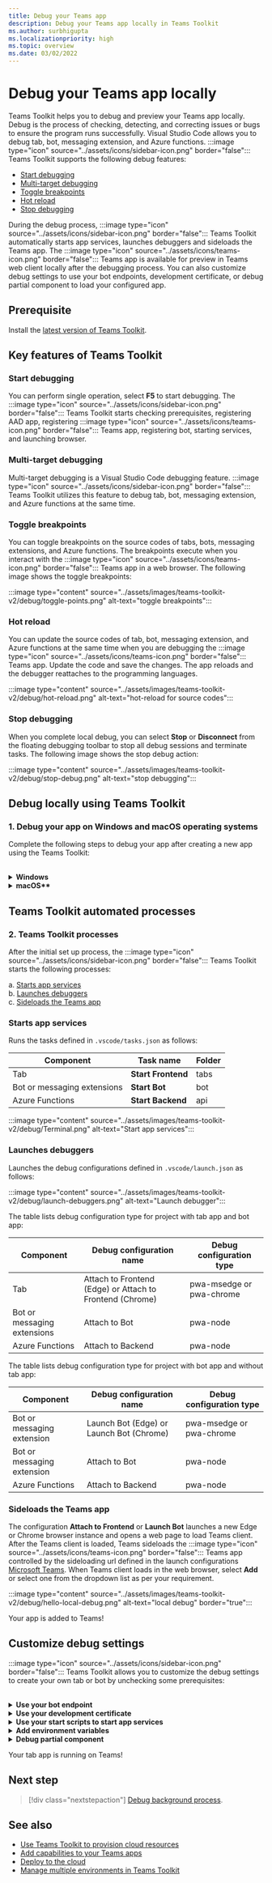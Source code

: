 ```yaml
---
title: Debug your Teams app 
description: Debug your Teams app locally in Teams Toolkit
ms.author: surbhigupta
ms.localizationpriority: high
ms.topic: overview
ms.date: 03/02/2022
---
```


# Debug your Teams app locally

Teams Toolkit helps you to debug and preview your Teams app locally. Debug is the process of checking, detecting, and correcting issues or bugs to ensure the program runs successfully. Visual Studio Code allows you to debug tab, bot, messaging extension, and Azure functions. :::image type="icon" source="../assets/icons/sidebar-icon.png" border="false"::: Teams Toolkit supports the following debug features:

* [Start debugging](#start-debugging)
* [Multi-target debugging](#multi-target-debugging)
* [Toggle breakpoints](#toggle-breakpoints)
* [Hot reload](#hot-reload)
* [Stop debugging](#stop-debugging)  


During the debug process, :::image type="icon" source="../assets/icons/sidebar-icon.png" border="false"::: Teams Toolkit automatically starts app services, launches debuggers and sideloads the Teams app. The :::image type="icon" source="../assets/icons/teams-icon.png" border="false"::: Teams app is available for preview in Teams web client locally after the debugging process. You can also customize debug settings to use your bot endpoints, development certificate, or debug partial component to load your configured app.

## Prerequisite

Install the [latest version of Teams Toolkit](https://marketplace.visualstudio.com/items?itemName=TeamsDevApp.ms-teams-vscode-extension).

## Key features of Teams Toolkit

### Start debugging

You can perform single operation, select **F5** to start debugging. The :::image type="icon" source="../assets/icons/sidebar-icon.png" border="false"::: Teams Toolkit starts checking prerequisites, registering AAD app, registering :::image type="icon" source="../assets/icons/teams-icon.png" border="false"::: Teams app, registering bot, starting services, and launching browser.

### Multi-target debugging

Multi-target debugging is a Visual Studio Code debugging feature. :::image type="icon" source="../assets/icons/sidebar-icon.png" border="false"::: Teams Toolkit utilizes this feature to debug tab, bot, messaging extension, and Azure functions at the same time.

### Toggle breakpoints

You can toggle breakpoints on the source codes of tabs, bots, messaging extensions, and Azure functions. The breakpoints execute when you interact with the :::image type="icon" source="../assets/icons/teams-icon.png" border="false"::: Teams app in a web browser. The following image shows the toggle breakpoints:

   :::image type="content" source="../assets/images/teams-toolkit-v2/debug/toggle-points.png" alt-text="toggle breakpoints":::

### Hot reload

You can update the source codes of tab, bot, messaging extension, and Azure functions at the same time when you are debugging the :::image type="icon" source="../assets/icons/teams-icon.png" border="false"::: Teams app. Update the code and save the changes. The app reloads and the debugger reattaches to the programming languages.

   :::image type="content" source="../assets/images/teams-toolkit-v2/debug/hot-reload.png" alt-text="hot-reload for source codes":::

### Stop debugging

When you complete local debug, you can select **Stop** or **Disconnect** from the floating debugging toolbar to stop all debug sessions and terminate tasks. The following image shows the stop debug action:

   :::image type="content" source="../assets/images/teams-toolkit-v2/debug/stop-debug.png" alt-text="stop debugging":::

## Debug locally using Teams Toolkit

### 1. Debug your app on Windows and macOS operating systems

Complete the following steps to debug your app after creating a new app using the Teams Toolkit:

<br>

<details>
<summary><b>Windows</b></summary>

1. Select **Debug (Edge)** or **Debug (Chrome)** from the **Run and Debug** in the activity bar.

   :::image type="content" source="../assets/images/teams-toolkit-v2/debug/debug-run.png" alt-text="Run debug" border="false":::

1. Select **Start Debugging (F5)** or  **Run** :::image type="content" source="../assets/images/teams-toolkit-v2/debug/run.png" alt-text="Run debug" border="false"::: to run your Teams :::image type="content" source="../assets/images/teams-toolkit-v2/debug/teams-icon.png" alt-text="Teams icon" border="false":::  app in debug mode.

   :::image type="content" source="../assets/images/teams-toolkit-v2/debug/start-debugging.png" alt-text="Start debugging" border="false":::

3. Select **Sign in** to :::image type="icon" source="../assets/icons/microsoft-icon.png" border="false"::: Microsoft 365 account.

   :::image type="content" source="../assets/images/teams-toolkit-v2/debug/microsoft365-signin.png" alt-text="Sign in" border="true":::


   > [!TIP]
   > You can select **Read more** to learn about :::image type="icon" source="../assets/icons/microsoft-icon.png" border="false"::: Microsoft 365 Developer Program. Your default web browser opens to let you sign in to your :::image type="icon" source="../assets/icons/microsoft-icon.png" border="false"::: Microsoft 365 account using your credentials.

4. Select **Install** for installing the development certificate for localhost.

    :::image type="content" source="../assets/images/teams-toolkit-v2/debug/install-certificate.png" alt-text="certificate" border="true":::

   > [!TIP]
   > You can select **Learn More** to know about the development certificate.

5. Select **Yes** if the following dialog appears:

    :::image type="content" source="../assets/images/teams-toolkit-v2/debug/development-certificate.png" alt-text="certification authority" border="true":::

:::image type="icon" source="../assets/icons/sidebar-icon.png" border="false"::: Toolkit launches a new Edge or Chrome browser instance depending on your selection and opens a web page to load Teams client. 

</details>


<details>
<summary><b>macOS**</b></summary>

1. Select **Debug (Edge)** or **Debug (Chrome)** from the **Run and Debug** in the activity bar.

   :::image type="content" source="../assets/images/teams-toolkit-v2/debug/debug-run.png" alt-text="Debug" border="false":::

1. Select **Start Debugging (F5)** or  **Run** :::image type="content" source="../assets/images/teams-toolkit-v2/debug/run.png" alt-text="Run debug" border="false"::: to run your Teams :::image type="content" source="../assets/images/teams-toolkit-v2/debug/teams-icon.png" alt-text="Teams icon" border="false":::  app in debug mode.

   :::image type="content" source="../assets/images/teams-toolkit-v2/debug/start-debugging.png" alt-text="Start" border="false":::

3. Select **Sign in** to :::image type="icon" source="../assets/icons/microsoft-icon.png" border="false"::: Microsoft 365 account.

   :::image type="content" source="../assets/images/teams-toolkit-v2/debug/microsoft365-signin.png" alt-text="Sign into M365 account" border="true":::

   > [!TIP]
   > You can select **Read more** to learn about :::image type="icon" source="../assets/icons/microsoft-icon.png" border="false"::: Microsoft 365 Developer Program. Your default web browser opens to let you sign in to your :::image type="icon" source="../assets/icons/microsoft-icon.png" border="false"::: Microsoft 365 account using your credentials.

4. Select **Install** to install the development certificate for localhost.

    :::image type="content" source="../assets/images/teams-toolkit-v2/debug/install-certificate.png" alt-text="certificate" border="true":::

   > [!TIP]
   > You can select **Learn More** to know about the development certificate.

5. Enter your **User Name** and **Password**, then select **Update Settings** in the following dialog box:

  :::image type="content" source="../assets/images/teams-toolkit-v2/debug/mac-settings.png" alt-text="mac sign in" border="true":::

:::image type="icon" source="../assets/icons/sidebar-icon.png" border="false"::: Toolkit launches a new Edge or Chrome browser instance depending on your selection and opens a web page to load Teams client.

</details>

## Teams Toolkit automated processes

### 2. Teams Toolkit processes

After the initial set up process, the :::image type="icon" source="../assets/icons/sidebar-icon.png" border="false"::: Teams Toolkit starts the following processes:

  a. [Starts app services](#starts-app-services) </br>
  b. [Launches debuggers](#launches-debuggers)   </br>
  c. [Sideloads the Teams app](#sideloads-the-teams-app)
        
### Starts app services

Runs the tasks defined in `.vscode/tasks.json` as follows:

|  Component |  Task name  | Folder |
| --- | --- | --- |
|  Tab |  **Start Frontend** |  tabs |
|  Bot or messaging extensions |  **Start Bot** |  bot |
|  Azure Functions |  **Start Backend** |  api |

:::image type="content" source="../assets/images/teams-toolkit-v2/debug/Terminal.png" alt-text="Start app services":::

### Launches debuggers

Launches the debug configurations defined in `.vscode/launch.json` as follows:

:::image type="content" source="../assets/images/teams-toolkit-v2/debug/launch-debuggers.png" alt-text="Launch debugger":::

The table lists debug configuration type for project with tab app and bot app:

|  Component |  Debug configuration name  | Debug configuration type |
| --- | --- | --- |
|  Tab |  Attach to Frontend (Edge) or  Attach to Frontend (Chrome)  |  pwa-msedge or pwa-chrome  |
|  Bot or messaging extensions |   Attach to Bot |  pwa-node |
|  Azure Functions |   Attach to Backend |  pwa-node |

The table lists debug configuration type for project with bot app and without tab app:

|  Component |  Debug configuration name  | Debug configuration type  |
| --- | --- | --- |
|  Bot or messaging extension  | Launch Bot (Edge) or  Launch Bot (Chrome)  |   pwa-msedge or pwa-chrome  |
|  Bot or messaging extension  |   Attach to Bot |  pwa-node  |
|  Azure Functions |  Attach to Backend |  pwa-node |

### Sideloads the Teams app

The configuration **Attach to Frontend** or **Launch Bot** launches a new Edge or Chrome browser instance and opens a web page to load Teams client. After the Teams client is loaded, Teams sideloads the :::image type="icon" source="../assets/icons/teams-icon.png" border="false"::: Teams app controlled by the sideloading url defined in the launch configurations
[Microsoft Teams](https://teams.microsoft.com/l/app/>${localTeamsAppId}?installAppPackage=true&webjoin=true&${account-hint}).  When Teams client loads in the web browser, select **Add** or select one from the dropdown list as per your requirement.

   :::image type="content" source="../assets/images/teams-toolkit-v2/debug/hello-local-debug.png" alt-text="local debug" border="true":::

   Your app is added to Teams!

## Customize debug settings

:::image type="icon" source="../assets/icons/sidebar-icon.png" border="false"::: Teams Toolkit allows you to customize the debug settings to create your own tab or bot by unchecking some prerequisites:

<br>

<details>
<summary><b>Use your bot endpoint</b></summary>

1. In Visual Studio Code settings, clear **Ensure Ngrok is installed and started (ngrok)**.

1. Set botDomain and botEndpoint configuration in `.fx/configs/localSettings.json` to your domain and endpoint.

:::image type="content" source="../assets/images/teams-toolkit-v2/debug/bot-endpoint.png" alt-text="Customize bot endpoint":::

</details>

<details>
<summary><b>Use your development certificate</b></summary>

1. In Visual Studio Code settings, clear **Ensure development certificate is trusted (devCert)**.

1. Set sslCertFile and sslKeyFile configuration in `.fx/configs/localSettings.json` to your certificate file path and key file path.

:::image type="content" source="../assets/images/teams-toolkit-v2/debug/development-certificate-customize.png" alt-text="Customize certificate":::

</details>

<details>
<summary><b>Use your start scripts to start app services</b></summary>

1. For tab, update `dev:teamsfx` script in `tabs/package.json`.

1. For bot or messaging extension, update `dev:teamsfx` script in `bot/package.json`.

1. For Azure functions, update `dev:teamsfx` script in `api/package.json` and for TypeScript update `watch:teamsfx` script.

   > [!NOTE]
   > Currently, the tab, bot, messaging extension apps, and Azure functions ports don't support customization.

</details>

<details>
<summary><b>Add environment variables</b></summary>

You can add environment variables to `.env.teamsfx.local` file for tab, bot, messaging extension and Azure functions. :::image type="icon" source="../assets/icons/sidebar-icon.png" border="false"::: Teams Toolkit loads the environment variables you added to start services during local debug.

 > [!NOTE]
 > Ensure to start a new local debug after adding new environment variables as the environment variables don't  support hot reload.

</details>

<details>
<summary><b>Debug partial component</b></summary>


:::image type="icon" source="../assets/icons/sidebar-icon.png" border="false"::: Teams Toolkit utilizes Visual Studio Code multi-target debugging to debug tab, bot, messaging extension and Azure functions at the same time. You can update `.vscode/launch.json` and `.vscode/tasks.json` to debug partial component. If you want to debug tab only in a tab plus bot with Azure functions project, use the following steps:

1. Comment **Attach to Bot** and **Attach to Backend** from debug compound in `.vscode/launch.json`

   ```json
   {
       "name": "Debug (Edge)",
        "configurations": [
           "Attach to Frontend (Edge)",
           // "Attach to Bot",
           // "Attach to Backend""
           ],
           "preLaunchTask": "Pre Debug Check & Start All",
           "presentation": {
               "group": "all",
               "order": 1
           },
           "stopAll": true

   }
   ```

2. Comment **Start Backend** and Start Bot from Start All task in .vscode/tasks.json

   ```json
   {
                                           
       "label": "Start All",
       "dependsOn": [
           "Start Frontend",
             // "Start Backend",
             // "Start Bot"

         ]
              
   }
   ```

</details>

Your tab app is running on Teams!

## Next step

> [!div class="nextstepaction"]
> [Debug background process](debug-background-process.md).

## See also

* [Use Teams Toolkit to provision cloud resources](provision.md)
* [Add capabilities to your Teams apps](add-capability.md)
* [Deploy to the cloud](deploy.md)
* [Manage multiple environments in Teams Toolkit](TeamsFx-multi-env.md)
